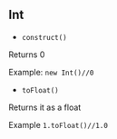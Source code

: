 ## Int
* ```construct()```

Returns 0

Example: ```new Int()//0```

* ```toFloat()```

Returns it as a float

Example ```1.toFloat()//1.0```